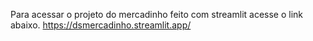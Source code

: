 Para acessar o projeto do mercadinho feito com streamlit acesse o link abaixo.
https://dsmercadinho.streamlit.app/
